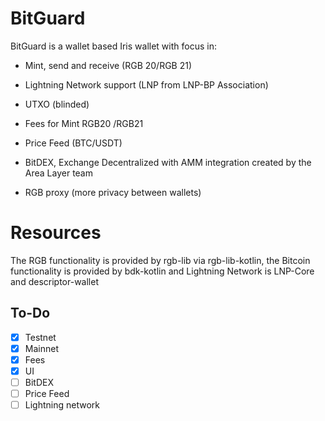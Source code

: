 # BitGuard

BitGuard is a wallet based Iris wallet with focus in:

- Mint, send and receive (RGB 20/RGB 21)

- Lightning Network support (LNP from LNP-BP Association)

- UTXO (blinded)

- Fees for Mint RGB20 /RGB21

- Price Feed (BTC/USDT)

- BitDEX, Exchange Decentralized with AMM integration created by the Area Layer team

- RGB proxy (more privacy between wallets)

# Resources

The RGB functionality is provided by rgb-lib via rgb-lib-kotlin, the
Bitcoin functionality is provided by bdk-kotlin and Lightning Network is LNP-Core and descriptor-wallet

## To-Do

- [x] Testnet
- [x] Mainnet
- [x] Fees
- [x] UI 
- [ ] BitDEX
- [ ] Price Feed
- [ ] Lightning network 
